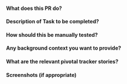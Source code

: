 #### What does this PR do?

#### Description of Task to be completed?

#### How should this be manually tested?

#### Any background context you want to provide?

#### What are the relevant pivotal tracker stories?

#### Screenshots (if appropriate)

